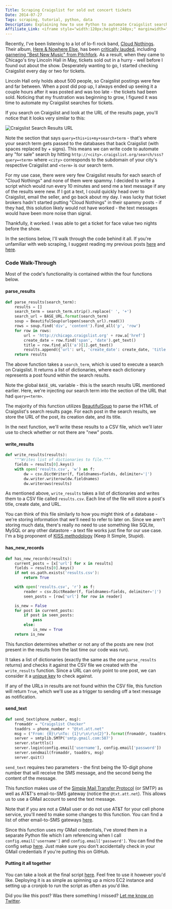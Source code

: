 ```yaml
---
Title: Scraping Craigslist for sold out concert tickets
Date: 2014-07-27
Tags: scraping, tutorial, python, data
Description: Explaining how to use Python to automate Craigslist searches and send SMS messages for new results.
Affiliate_Link: <iframe style="width:120px;height:240px;" marginwidth="0" marginheight="0" scrolling="no" frameborder="0" src="//ws-na.amazon-adsystem.com/widgets/q?ServiceVersion=20070822&OneJS=1&Operation=GetAdHtml&MarketPlace=US&source=ac&ref=tf_til&ad_type=product_link&tracking_id=gregrecom-20&marketplace=amazon&region=US&placement=1491910291&asins=1491910291&linkId=PJJ5LM64VYPKSWVT&show_border=true&link_opens_in_new_window=true"></iframe>
---
```


Recently, I've been listening to a lot of lo-fi rock band, [Cloud Nothings](http://en.wikipedia.org/wiki/Cloud_Nothings). Their album, [Here & Nowhere Else](http://www.amazon.com/gp/product/B00HZJH97Q/ref=as_li_tl?ie=UTF8&camp=1789&creative=390957&creativeASIN=B00HZJH97Q&linkCode=as2&tag=gjreda-20&linkId=H7HYP35ZYKFAKH7H), has been [critically lauded](http://www.metacritic.com/music/here-and-nowhere-else/cloud-nothings), including [garnering "Best New Music" from Pitchfork](http://pitchfork.com/reviews/albums/19075-cloud-nothings-here-and-nowhere-else/). As a result, when they came to Chicago's tiny Lincoln Hall in May, tickets sold out in a hurry - well before I found out about the show. Desperately wanting to go, I started checking Craigslist every day or two for tickets.

Lincoln Hall only holds about 500 people, so Craigslist postings were few and far between. When a post did pop up, I always ended up seeing it a couple hours after it was posted and was too late - the tickets had been sold. Noticing that my frustration was beginning to grow, I figured it was time to automate my Craigslist searches for tickets.

If you search on Craigslist and look at the URL of the results page, you'll notice that it looks very similar to this:

![Craigslist Search Results URL](/images/craigslist-search-results-url.png)

Note the section that says `query=this+is+my+search+term` - that's where your search term gets passed to the databases that back Craigslist (with spaces replaced by + signs). This means we can write code to automate any "for sale" search by hitting `http://<city>.craigslist.org/search/sss?query=<term>` where `<city>` corresponds to the subdomain of your city's respective Craigslist and `<term>` is our search term.

For my use case, there were very few Craigslist results for each search of "Cloud Nothings" and none of them were spammy. I decided to write a script which would run every 10 minutes and send me a text message if any of the results were new. If I got a text, I could quickly head over to Craigslist, email the seller, and go back about my day. I was lucky that ticket brokers hadn't started putting "Cloud Nothings" in their spammy posts - if they had, this solution likely would not have worked - the text messages would have been more noise than signal.

Thankfully, it worked. I was able to get a ticket for face value two nights before the show.

In the sections below, I'll walk through the code behind it all. If you're unfamiliar with web scraping, I suggest reading my previous posts [here](http://www.gregreda.com/2013/03/03/web-scraping-101-with-python/) and [here](http://www.gregreda.com/2013/05/06/more-web-scraping-with-python/).

### Code Walk-Through
Most of the code's functionality is contained within the four functions below.

#### parse_results
```python
def parse_results(search_term):
    results = []
    search_term = search_term.strip().replace(' ', '+')
    search_url = BASE_URL.format(search_term)
    soup = BeautifulSoup(urlopen(search_url).read())
    rows = soup.find('div', 'content').find_all('p', 'row')
    for row in rows:
        url = 'http://chicago.craigslist.org' + row.a['href']
        create_date = row.find('span', 'date').get_text()
        title = row.find_all('a')[1].get_text()
        results.append({'url': url, 'create_date': create_date, 'title': title})
    return results
```
The above function takes a `search_term`, which is used to execute a search on Craigslist. It returns a list of dictionaries, where each dictionary represents a post found within the search results.

Note the global `BASE_URL` variable - this is the search results URL mentioned earlier. Here, we're injecting our search term into the section of the URL that had `query=<term>`.

The majority of this function utilizes [BeautifulSoup](http://www.crummy.com/software/BeautifulSoup/) to parse the HTML of Craigslist's search results page. For each post in the search results, we store the URL of the post, its creation date, and its title.

In the next function, we'll write these results to a CSV file, which we'll later use to check whether or not there are "new" posts.

#### write_results
```python
def write_results(results):
    """Writes list of dictionaries to file."""
    fields = results[0].keys()
    with open('results.csv', 'w') as f:
        dw = csv.DictWriter(f, fieldnames=fields, delimiter='|')
        dw.writer.writerow(dw.fieldnames)
        dw.writerows(results)
```
As mentioned above, `write_results` takes a list of dictionaries and writes them to a CSV file called `results.csv`. Each line of the file will store a post's title, create date, and URL.

You can think of this file similarly to how you might think of a database - we're storing information that we'll need to refer to later on. Since we aren't storing much data, there's really no need to use something like SQLite, MySQL or any other datastore - a text file works just fine for our use case. I'm a big proponent of [KISS methodology](http://en.wikipedia.org/wiki/KISS_principle) (Keep It Simple, Stupid).

#### has_new_records
```python
def has_new_records(results):
    current_posts = [x['url'] for x in results]
    fields = results[0].keys()
    if not os.path.exists('results.csv'):
        return True

    with open('results.csv', 'r') as f:
        reader = csv.DictReader(f, fieldnames=fields, delimiter='|')
        seen_posts = [row['url'] for row in reader]

    is_new = False
    for post in current_posts:
        if post in seen_posts:
            pass
        else:
            is_new = True
    return is_new
```
This function determines whether or not any of the posts are new (not present in the results from the last time our code was run).

It takes a list of dictionaries (exactly the same as the one `parse_results` returns) and checks it against the CSV file we created with the `write_results` function. Since a URL can only point to one post, we can consider it a [unique key](http://en.wikipedia.org/wiki/Unique_key) to check against.

If any of the URLs in results are not found within the CSV file, this function will return `True`, which we'll use as a trigger to sending off a text message as notification.

#### send_text
```python
def send_text(phone_number, msg):
    fromaddr = "Craigslist Checker"
    toaddrs = phone_number + "@txt.att.net"
    msg = ("From: {0}\r\nTo: {1}\r\n\r\n{2}").format(fromaddr, toaddrs, msg)
    server = smtplib.SMTP('smtp.gmail.com:587')
    server.starttls()
    server.login(config.email['username'], config.email['password'])
    server.sendmail(fromaddr, toaddrs, msg)
    server.quit()
```
`send_text` requires two parameters - the first being the 10-digit phone number that will receive the SMS message, and the second being the content of the message.

This function makes use of the [Simple Mail Transfer Protocol](http://en.wikipedia.org/wiki/Simple_Mail_Transfer_Protocol) (or SMTP) as well as AT&T's email-to-SMS gateway (notice the `@txt.att.net`). This allows us to use a GMail account to send the text message.

Note that if you are not a GMail user or do not use AT&T for your cell phone service, you'll need to make some changes to this function. You can find a list of other email-to-SMS gateways [here](http://www.emailtextmessages.com/).

Since this function uses my GMail credentials, I've stored them in a separate Python file which I am referencing when I call `config.email['username']` and `config.email['password']`. You can find the config setup [here](https://github.com/gjreda/craigslist-checker/blob/master/config.py). Just make sure you don't accidentally check in your GMail credentials if you're putting this on GitHub.

#### Putting it all together
You can take a look at the final script [here](https://github.com/gjreda/craigslist-checker/blob/master/craigslist.py). Feel free to use it however you'd like. Deploying it is as simple as spinning up a micro EC2 instance and setting up a cronjob to run the script as often as you'd like.

Did you like this post? Was there something I missed? [Let me know on Twitter](https://twitter.com/gjreda).